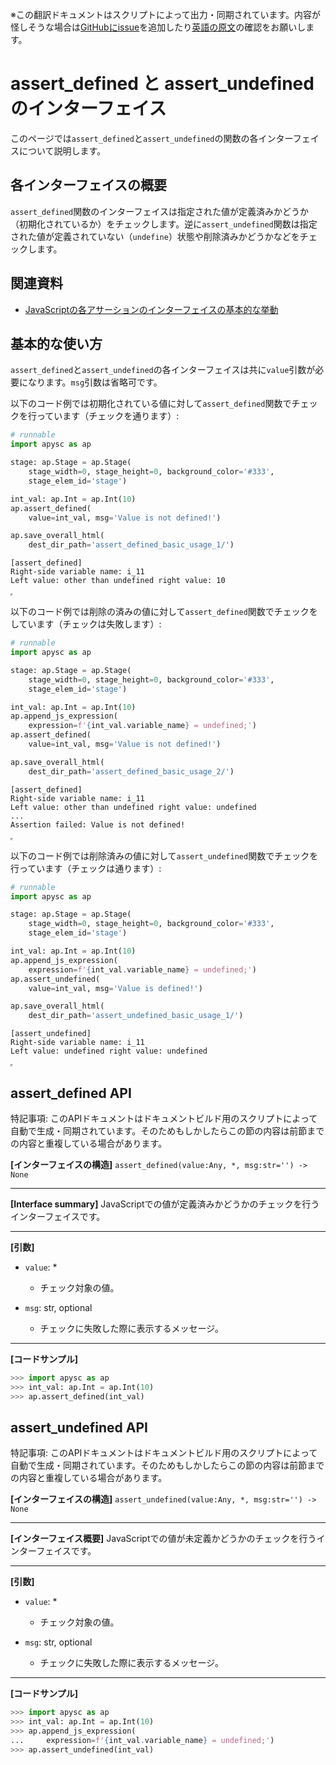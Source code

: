 <span class="inconspicuous-txt">※この翻訳ドキュメントはスクリプトによって出力・同期されています。内容が怪しそうな場合は<a href="https://github.com/simon-ritchie/apysc/issues" target="_blank">GitHubにissue</a>を追加したり[英語の原文](https://simon-ritchie.github.io/apysc/en/assert_defined_and_undefined.html)の確認をお願いします。</span>

# assert_defined と assert_undefined のインターフェイス

このページでは`assert_defined`と`assert_undefined`の関数の各インターフェイスについて説明します。

## 各インターフェイスの概要

`assert_defined`関数のインターフェイスは指定された値が定義済みかどうか（初期化されているか）をチェックします。逆に`assert_undefined`関数は指定された値が定義されていない（`undefine`）状態や削除済みかどうかなどをチェックします。

## 関連資料

- [JavaScriptの各アサーションのインターフェイスの基本的な挙動](jp_assertion_basic_behavior.md)

## 基本的な使い方

`assert_defined`と`assert_undefined`の各インターフェイスは共に`value`引数が必要になります。`msg`引数は省略可です。

以下のコード例では初期化されている値に対して`assert_defined`関数でチェックを行っています（チェックを通ります）:

```py
# runnable
import apysc as ap

stage: ap.Stage = ap.Stage(
    stage_width=0, stage_height=0, background_color='#333',
    stage_elem_id='stage')

int_val: ap.Int = ap.Int(10)
ap.assert_defined(
    value=int_val, msg='Value is not defined!')

ap.save_overall_html(
    dest_dir_path='assert_defined_basic_usage_1/')
```

```
[assert_defined]
Right-side variable name: i_11
Left value: other than undefined right value: 10
```

<iframe src="static/assert_defined_basic_usage_1/index.html" width="0" height="0"></iframe>

以下のコード例では削除の済みの値に対して`assert_defined`関数でチェックをしています（チェックは失敗します）:

```py
# runnable
import apysc as ap

stage: ap.Stage = ap.Stage(
    stage_width=0, stage_height=0, background_color='#333',
    stage_elem_id='stage')

int_val: ap.Int = ap.Int(10)
ap.append_js_expression(
    expression=f'{int_val.variable_name} = undefined;')
ap.assert_defined(
    value=int_val, msg='Value is not defined!')

ap.save_overall_html(
    dest_dir_path='assert_defined_basic_usage_2/')
```

```
[assert_defined]
Right-side variable name: i_11
Left value: other than undefined right value: undefined
...
Assertion failed: Value is not defined!
```

<iframe src="static/assert_defined_basic_usage_2/index.html" width="0" height="0"></iframe>

以下のコード例では削除済みの値に対して`assert_undefined`関数でチェックを行っています（チェックは通ります）:

```py
# runnable
import apysc as ap

stage: ap.Stage = ap.Stage(
    stage_width=0, stage_height=0, background_color='#333',
    stage_elem_id='stage')

int_val: ap.Int = ap.Int(10)
ap.append_js_expression(
    expression=f'{int_val.variable_name} = undefined;')
ap.assert_undefined(
    value=int_val, msg='Value is defined!')

ap.save_overall_html(
    dest_dir_path='assert_undefined_basic_usage_1/')
```

```
[assert_undefined]
Right-side variable name: i_11
Left value: undefined right value: undefined
```

<iframe src="static/assert_undefined_basic_usage_1/index.html" width="0" height="0"></iframe>

## assert_defined API

<span class="inconspicuous-txt">特記事項: このAPIドキュメントはドキュメントビルド用のスクリプトによって自動で生成・同期されています。そのためもしかしたらこの節の内容は前節までの内容と重複している場合があります。</span>

**[インターフェイスの構造]** `assert_defined(value:Any, *, msg:str='') -> None`<hr>

**[Interface summary]** JavaScriptでの値が定義済みかどうかのチェックを行うインターフェイスです。<hr>

**[引数]**

- `value`: *
  - チェック対象の値。

- `msg`: str, optional
  - チェックに失敗した際に表示するメッセージ。

<hr>

**[コードサンプル]**

```py
>>> import apysc as ap
>>> int_val: ap.Int = ap.Int(10)
>>> ap.assert_defined(int_val)
```

## assert_undefined API

<span class="inconspicuous-txt">特記事項: このAPIドキュメントはドキュメントビルド用のスクリプトによって自動で生成・同期されています。そのためもしかしたらこの節の内容は前節までの内容と重複している場合があります。</span>

**[インターフェイスの構造]** `assert_undefined(value:Any, *, msg:str='') -> None`<hr>

**[インターフェイス概要]** JavaScriptでの値が未定義かどうかのチェックを行うインターフェイスです。<hr>

**[引数]**

- `value`: *
  - チェック対象の値。

- `msg`: str, optional
  - チェックに失敗した際に表示するメッセージ。

<hr>

**[コードサンプル]**

```py
>>> import apysc as ap
>>> int_val: ap.Int = ap.Int(10)
>>> ap.append_js_expression(
...     expression=f'{int_val.variable_name} = undefined;')
>>> ap.assert_undefined(int_val)
```